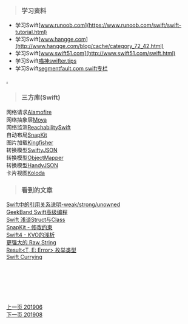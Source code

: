 > ### 学习资料

* 学习Swift[www.runoob.com](https://www.runoob.com/swift/swift-tutorial.html) 
* 学习Swift[www.hangge.com](http://www.hangge.com/blog/cache/category_72_42.html)
* 学习Swift[www.swift51.com](http://www.swift51.com/swift.html)
* 学习Swift[喵神swifter.tips](https://swifter.tips/)
* 学习Swift[segmentfault.com swift专栏](https://segmentfault.com/t/swift/blogs)

[.](http://www.codingke.com/code/code_ios)

> ### 三方库(Swift)

网络请求[Alamofire](https://github.com/Alamofire/Alamofire)     
网络抽象层[Moya](https://github.com/Moya/Moya)     
网络监测[ReachabilitySwift](https://github.com/ashleymills/Reachability.swift)     
自动布局[SnapKit](https://github.com/SnapKit/SnapKit)     
图片加载[Kingfisher](https://github.com/onevcat/Kingfisher)     
转换模型[SwiftyJSON](https://github.com/SwiftyJSON/SwiftyJSON)    
转换模型[ObjectMapper](https://github.com/tristanhimmelman/ObjectMapper)    
转换模型[HandyJSON](https://github.com/alibaba/HandyJSON)    
卡片视图[Koloda](https://github.com/Yalantis/Koloda)  
   
> ### 看到的文章

[Swift中的引用关系说明-weak/strong/unowned](https://www.jianshu.com/p/d61a0a2220f0)      
[GeekBand Swift高级编程](https://www.jianshu.com/p/a96b3cc05693)    
[Swift 浅谈Struct与Class](https://www.cnblogs.com/beckwang0912/p/8508299.html)    
[SnapKit - 修改约束](https://blog.csdn.net/longshihua/article/details/80289061)   
[Swift4 - KVO的浅析](https://blog.csdn.net/longshihua/article/details/79886074)     
[更强大的 Raw String](https://www.jianshu.com/p/17fab783bfad)   
[Result<T, E: Error> 枚举类型](https://www.jianshu.com/p/a3712edc9367)   
[Swift Currying](https://www.jianshu.com/p/fc8c13ce7157)   




<br>
<br>
<br>
<br>
<br>       
       

[上一页 201906](https://github.com/starainDou/DDYDayly/blob/master/2019/201906.md)     
[下一页 201908](https://github.com/starainDou/DDYDayly/blob/master/2019/201908.md)